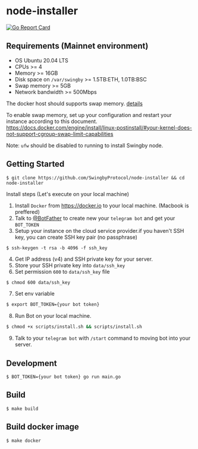 # node-installer
[![Go Report Card](https://goreportcard.com/badge/github.com/SwingbyProtocol/node-installer)](https://goreportcard.com/report/github.com/SwingbyProtocol/node-installer)

## Requirements (Mainnet environment)

- OS Ubuntu 20.04 LTS
- CPUs >= 4
- Memory >= 16GB
- Disk space on `/var/swingby` >= 1.5TB:ETH, 1.0TB:BSC
- Swap memory >= 5GB
- Network bandwidth >= 500Mbps

The docker host should supports swap memory. [details](https://docs.docker.com/config/containers/resource_constraints/)

To enable swap memory, set up your configuration and restart your instance according to this document.
https://docs.docker.com/engine/install/linux-postinstall/#your-kernel-does-not-support-cgroup-swap-limit-capabilities

Note: `ufw` should be disabled to running to install Swingby node.
 
## Getting Started
```
$ git clone https://github.com/SwingbyProtocol/node-installer && cd node-installer
```
Install steps (Let's execute on your local machine)
1. Install `Docker` from https://docker.io to your local machine. (Macbook is preffered)
2. Talk to [@BotFather](https://t.me/BotFather) to create new your `telegram bot` and get your `BOT_TOKEN`
3. Setup your instance on the cloud service provider.if you haven't SSH key, you can create SSH key pair (no passphrase)
```
$ ssh-keygen -t rsa -b 4096 -f ssh_key
```
4. Get IP address (v4) and SSH private key for your server.
5. Store your SSH private key into `data/ssh_key` 
6. Set permission `600` to `data/ssh_key` file
```bash
$ chmod 600 data/ssh_key
```
7. Set env variable

```bash
$ export BOT_TOKEN={your bot token}
```
8. Run Bot on your local machine.
```bash
$ chmod +x scripts/install.sh && scripts/install.sh
```
9. Talk to your `telegram bot` with `/start` command to moving bot into your server.

## Development 
```golang
$ BOT_TOKEN={your bot token} go run main.go
```

## Build
```
$ make build
```

## Build docker image
```
$ make docker 
```
